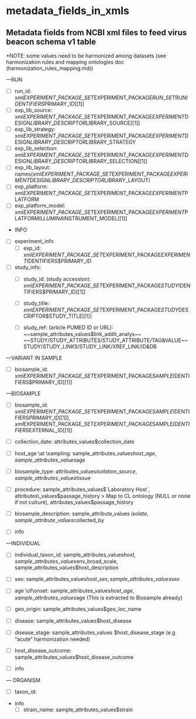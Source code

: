 # metadata\_fields\_in\_xmls

## Metadata fields from NCBI xml files to feed virus beacon schema v1 table

\*NOTE: some values need to be harmonized among datasets (see harmonization rules and mapping ontologies doc (harmonization\_rules\_mapping.md))



—RUN
- [ ] run\_id:   xml$EXPERIMENT\_PACKAGE\_SET$EXPERIMENT\_PACKAGE$RUN\_SET$RUN$IDENTIFIERS$PRIMARY\_ID[[1]]
-  [ ] exp\_lib\_source: xml$EXPERIMENT\_PACKAGE\_SET$EXPERIMENT\_PACKAGE$EXPERIMENT$DESIGN$LIBRARY\_DESCRIPTOR$LIBRARY\_SOURCE[[1]]
-  [ ] exp\_lib\_strategy: xml$EXPERIMENT\_PACKAGE\_SET$EXPERIMENT\_PACKAGE$EXPERIMENT$DESIGN$LIBRARY\_DESCRIPTOR$LIBRARY\_STRATEGY
-  [ ] exp\_lib\_selection:  xml$EXPERIMENT\_PACKAGE\_SET$EXPERIMENT\_PACKAGE$EXPERIMENT$DESIGN$LIBRARY\_DESCRIPTOR$LIBRARY\_SELECTION[[1]]
- [ ] exp\_lib\_layout: names(xml$EXPERIMENT\_PACKAGE\_SET$EXPERIMENT\_PACKAGE$EXPERIMENT$DESIGN$LIBRARY\_DESCRIPTOR$LIBRARY\_LAYOUT)
-  [ ] exp\_platform: xml$EXPERIMENT\_PACKAGE\_SET$EXPERIMENT\_PACKAGE$EXPERIMENT$PLATFORM
- [ ] exp\_platform\_model: xml$EXPERIMENT\_PACKAGE\_SET$EXPERIMENT\_PACKAGE$EXPERIMENT$PLATFORM$ILLUMINA$INSTRUMENT\_MODEL[[1]]
- INFO
- [ ] experiment\_info
	- [ ] exp\_id: xml$EXPERIMENT\_PACKAGE\_SET$EXPERIMENT\_PACKAGE$EXPERIMENT$IDENTIFIERS$PRIMARY\_ID
- [ ] study\_info: 
	* [ ] study\_id: (study accession): xml$EXPERIMENT\_PACKAGE\_SET$EXPERIMENT\_PACKAGE$STUDY$IDENTIFIERS$PRIMARY\_ID[[1]]
	* [ ] study\_title: xml$EXPERIMENT\_PACKAGE\_SET$EXPERIMENT\_PACKAGE$STUDY$DESCRIPTOR$STUDY\_TITLE[[1]]
	* [ ] study\_ref: (article PUMED ID or URL): \~\~sample\_attributes\_values$link\_addit\_analys\~\~ \~\~STUDY/STUDY\_ATTRIBUTES/STUDY\_ATTRIBUTE/TAG&VALUE\~\~ STUDY/STUDY\_LINKS/STUDY\_LINK/XREF\_LINK/ID&DB




—VARIANT IN SAMPLE
- [ ] biosample\_id:   xml$EXPERIMENT\_PACKAGE\_SET$EXPERIMENT\_PACKAGE$SAMPLE$IDENTIFIERS$PRIMARY\_ID[[1]]




—BIOSAMPLE 
- [ ] biosample\_id:  xml$EXPERIMENT\_PACKAGE\_SET$EXPERIMENT\_PACKAGE$SAMPLE$IDENTIFIERS$PRIMARY\_ID[[1]], xml$EXPERIMENT\_PACKAGE\_SET$EXPERIMENT\_PACKAGE$SAMPLE$IDENTIFIERS$EXTERNAL\_ID[[1]]
- [ ] collection\_date: attributes\_values$collection\_date 
-  [ ] host\_age \at \sampling: sample\_attributes\_values$host\_age, sample\_attributes\_values$age
- [ ] biosample\_type: attributes\_values$isolation\_source, sample\_attributes\_values$tissue
- [ ] procedure: sample\_attributes\_values$`Laboratory Host`, attributes\_values$passage\_history \> Map to CL ontology (NULL or none if not culture), attributes\_values$passage\_history 
-  [ ] biosample\_description: sample\_attribute\_values $isolate, sample\_attribute\_values$collected\_by
- [ ] info



—INDIVIDUAL 
- [ ] individual\_taxon\_id: sample\_attributes\_values$host, sample \_attributes\_values$env\_broad\_scale, sample\_attributes\_values$host\_description
- [ ] sex:  sample\_attributes\_values$host\_sex, sample\_attributes\_values$sex
-   [ ] age \of\onset: sample\_attributes\_values$host\_age, sample\_attributes\_values$age (This is extracted to Biosample already)
- [ ] geo\_origin: sample\_attributes\_values$geo\_loc\_name 
- [ ] disease:  sample\_attributes\_values$host\_disease
- [ ] disease\_stage: sample\_attributes\_values $host\_disease\_stage (e.g “acute” harmonization needed) 
- [ ] host\_disease\_outcome: sample\_attributes\_values$host\_disease\_outcome
- [ ] info 


— ORGANISM
- [ ] taxon\_id:    
- info
	- [ ] strain\_name: sample\_attributes\_values$strain
